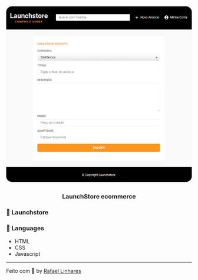 <h1 align="center">
    <img alt="Gym Manager" src="./public/assets/readme-logo.PNG"  width="600px" style="border-radius:16px;"/>
</h1>

<h3 align="center" >
  LaunchStore ecommerce
</h3>

###  :rocket: Launchstore


### :book: Languages
- HTML
- CSS
- Javascript


-------------------------------------------------------------------------------------------

Feito com :blue_heart: by [Rafael Linhares](https://www.linkedin.com/in/rafael-linhares-js/)

